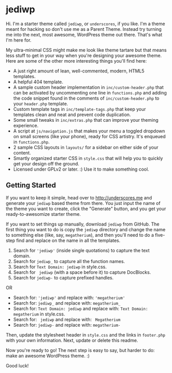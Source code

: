 jediwp
===

Hi. I'm a starter theme called `jediwp`, or `underscores`, if you like. I'm a theme meant for hacking so don't use me as a Parent Theme. Instead try turning me into the next, most awesome, WordPress theme out there. That's what I'm here for.

My ultra-minimal CSS might make me look like theme tartare but that means less stuff to get in your way when you're designing your awesome theme. Here are some of the other more interesting things you'll find here:

* A just right amount of lean, well-commented, modern, HTML5 templates.
* A helpful 404 template.
* A sample custom header implementation in `inc/custom-header.php` that can be activated by uncommenting one line in `functions.php` and adding the code snippet found in the comments of `inc/custom-header.php` to your `header.php` template.
* Custom template tags in `inc/template-tags.php` that keep your templates clean and neat and prevent code duplication.
* Some small tweaks in `inc/extras.php` that can improve your theming experience.
* A script at `js/navigation.js` that makes your menu a toggled dropdown on small screens (like your phone), ready for CSS artistry. It's enqueued in `functions.php`.
* 2 sample CSS layouts in `layouts/` for a sidebar on either side of your content.
* Smartly organized starter CSS in `style.css` that will help you to quickly get your design off the ground.
* Licensed under GPLv2 or later. :) Use it to make something cool.

Getting Started
---------------

If you want to keep it simple, head over to http://underscores.me and generate your `jediwp` based theme from there. You just input the name of the theme you want to create, click the "Generate" button, and you get your ready-to-awesomize starter theme.

If you want to set things up manually, download `jediwp` from GitHub. The first thing you want to do is copy the `jediwp` directory and change the name to something else (like, say, `megatherium`), and then you'll need to do a five-step find and replace on the name in all the templates.

1. Search for `'jediwp'` (inside single quotations) to capture the text domain.
2. Search for `jediwp_` to capture all the function names.
3. Search for `Text Domain: jediwp` in style.css.
4. Search for <code>&nbsp;jediwp</code> (with a space before it) to capture DocBlocks.
5. Search for `jediwp-` to capture prefixed handles.

OR

* Search for: `'jediwp'` and replace with: `'megatherium'`
* Search for: `jediwp_` and replace with: `megatherium_`
* Search for: `Text Domain: jediwp` and replace with: `Text Domain: megatherium` in style.css.
* Search for: <code>&nbsp;jediwp</code> and replace with: <code>&nbsp;Megatherium</code>
* Search for: `jediwp-` and replace with: `megatherium-`

Then, update the stylesheet header in `style.css` and the links in `footer.php` with your own information. Next, update or delete this readme.

Now you're ready to go! The next step is easy to say, but harder to do: make an awesome WordPress theme. :)

Good luck!
